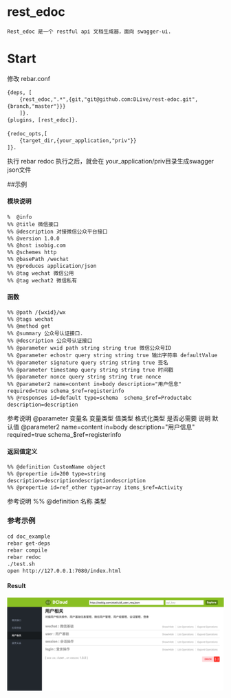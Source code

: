 # rest_edoc
	Rest_edoc 是一个 restful api 文档生成器，面向 swagger-ui.

# Start
修改 rebar.conf
```
{deps, [
	{rest_edoc,".*",{git,"git@github.com:DLive/rest-edoc.git",{branch,"master"}}}
	]}.
{plugins, [rest_edoc]}.

{redoc_opts,[
	{target_dir,{your_application,"priv"}}
]}.
```
执行 rebar redoc
执行之后，就会在 your_application/priv目录生成swagger json文件

##示例
#### 模块说明
```
%  @info
%% @title 微信接口
%% @description 对接微信公众平台接口
%% @version 1.0.0
%% @host isobig.com
%% @schemes http
%% @basePath /wechat
%% @produces application/json
%% @tag wechat 微信公用
%% @tag wechat2 微信私有
```

#### 函数
```
%% @path /{wxid}/wx
%% @tags wechat
%% @method get
%% @summary 公众号认证接口.
%% @description 公众号认证接口
%% @parameter wxid path string string true 微信公众号ID
%% @parameter echostr query string string true 输出字符串 defaultValue
%% @parameter signature query string string true 签名
%% @parameter timestamp query string string true 时间戳
%% @parameter nonce query string string true nonce
%% @parameter2 name=content in=body description="用户信息" required=true schema_$ref=registerinfo 
%% @responses id=default type=schema  schema_$ref=Productabc description=description
```
参考说明
@parameter 变量名  变量类型  值类型 格式化类型 是否必需要 说明 默认值
@parameter2 name=content in=body description="用户信息" required=true schema_$ref=registerinfo 

#### 返回值定义
```
%% @definition CustomName object
%% @propertie id=200 type=string description=descriptiondescriptiondescription
%% @propertie id=ref_other type=array items_$ref=Activity
```
参考说明
%% @definition 名称 类型

### 参考示例
```
cd doc_example
rebar get-deps
rebar compile
rebar redoc 
./test.sh
open http://127.0.0.1:7080/index.html
```
#### Result
![image](https://github.com/DLive/rest-edoc/blob/master/example.jpg)
